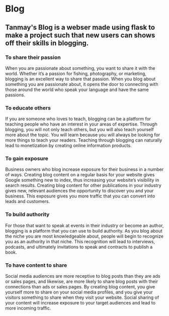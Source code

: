 # Blog
## Tanmay's Blog is a webser made using flask to make a project such that new users can shows off their skills in blogging.

### To share their passion
When you are passionate about something, you want to share it with the world. Whether it’s a passion for fishing, photography, or marketing, blogging is an excellent way to share that passion. When you blog about something you are passionate about, it opens the door to connecting with those around the world who speak your language and have the same passions.

### To educate others
If you are someone who loves to teach, blogging can be a platform for teaching people who have an interest in your areas of expertise. Through blogging, you will not only teach others, but you will also teach yourself more about the topic. You will learn because you will always be looking for more things to teach your readers. Teaching through blogging can naturally lead to monetization by creating online information products.

### To gain exposure
Business owners who blog increase exposure for their business in a number of ways. Creating blog content on a regular basis for your website gives Google something new to index, thus increasing your website’s visibility in search results. Creating blog content for other publications in your industry gives new, relevant audiences the opportunity to discover you and your business. This exposure gives you more traffic that you can convert into leads and customers.

### To build authority
For those that want to speak at events in their industry or become an author, blogging is a platform that you can use to build authority. As you blog about the niche you are most knowledgeable about, people will begin to recognize you as an authority in that niche. This recognition will lead to interviews, podcasts, and ultimately invitations to speak and contracts to publish a book.

### To have content to share
Social media audiences are more receptive to blog posts than they are ads or sales pages, and likewise, are more likely to share blog posts with their connections than ads or sales pages. By creating blog content, you give yourself more to share on your social media profiles, and you give your visitors something to share when they visit your website. Social sharing of your content will increase exposure to your target audiences and lead to more incoming traffic.
